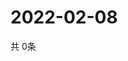 # 2022-02-08
  共 0条

  <!-- BEGIN -->
  <!-- 最后更新时间Tue Feb 08 2022 07:03:37 GMT+0000 (Coordinated Universal Time) -->
  
  <!-- END -->
  
  